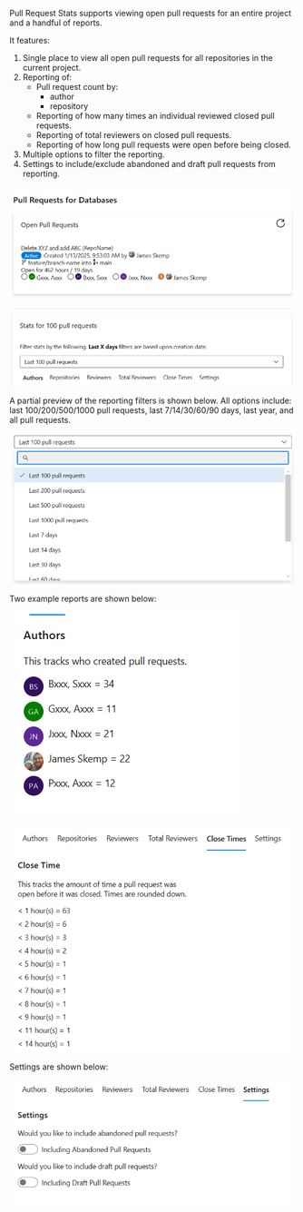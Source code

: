 Pull Request Stats supports viewing open pull requests for an entire project and a handful of reports.

It features:
1. Single place to view all open pull requests for all repositories in the current project.
2. Reporting of:
	- Pull request count by:
		- author
		- repository
	- Reporting of how many times an individual reviewed closed pull requests.
	- Reporting of total reviewers on closed pull requests.
	- Reporting of how long pull requests were open before being closed.
3. Multiple options to filter the reporting.
4. Settings to include/exclude abandoned and draft pull requests from reporting.

![Preview of the open pull requests display.](static/preview-open-pull-requests.png)

![Preview of all reporting options.](static/preview-filter-options.png)

A partial preview of the reporting filters is shown below. All options include: last 100/200/500/1000 pull requests, last 7/14/30/60/90 days, last year, and all pull requests.

![Partial preview of filtering options.](static/preview-filter-listing.png)

Two example reports are shown below:

![Preview of the author reporting.](static/preview-authors.png)

![Preview of the close time reporting.](static/preview-close-times.png)

Settings are shown below:

![Preview of the Settings.](static/preview-settings.png)
